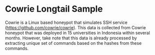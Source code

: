 # Cowrie Longtail Sample
Cowrie is a Linux based honeypot that simulates SSH service (https://github.com/cowrie/cowrie). This data is collected from Cowrie honeypot that was deployed in 15 universities in Indonesia within several months. However, take note that this data is already processed by extracting unique set of commands based on the hashes from these commands.
